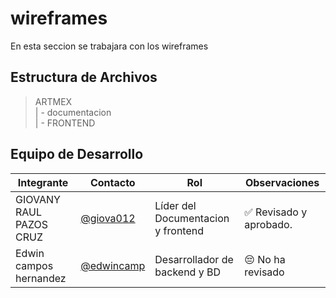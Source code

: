 # wireframes


 En esta seccion se trabajara con los wireframes
 
## Estructura de Archivos

>ARTMEX<br>
>| - documentacion <br>
>| - FRONTEND<br>



## Equipo de Desarrollo

|Integrante|Contacto|Rol|Observaciones|
|------------|--------|---|---|
|GIOVANY RAUL PAZOS CRUZ|[@giova012](https://github.com/giova0412)|Líder del  Documentacion  y frontend|✅ Revisado y aprobado.|
|Edwin campos hernandez |[@edwincamp](https://github.com/Edwincamp)|Desarrollador de backend y BD|😔 No ha revisado|